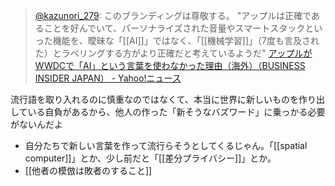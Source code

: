 
> [@kazunori_279](https://twitter.com/kazunori_279/status/1666991583546466304?s=20): このブランディングは尊敬する。 "アップルは正確であることを好んでいて、パーソナライズされた音量やスマートスタックといった機能を、曖昧な「[[AI]]」ではなく、「[[機械学習]]」（7度も言及された）とラベリングする方がより正確だと考えているようだ" [アップルがWWDCで「AI」という言葉を使わなかった理由（海外）（BUSINESS INSIDER JAPAN） - Yahoo!ニュース](https://news.yahoo.co.jp/articles/e0347820270e0fdc61eb9adf3abefd778136ae3f)

流行語を取り入れるのに慎重なのではなくて、本当に世界に新しいものを作り出している自負があるから、他人の作った「新そうなバズワード」に乗っかる必要がないんだよ
- 自分たちで新しい言葉を作って流行らそうとしてくるじゃん。「[[spatial computer]]」とか、少し前だと「[[差分プライバシー]]」とか。
- [[他者の模倣は敗者のすること]]
